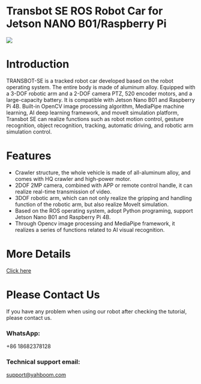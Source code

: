 # Transbot SE ROS Robot Car for Jetson NANO B01/Raspberry Pi
![]([https://github.com/YahboomTechnology/TransbotSE/blob/main/TransbotSE_Yahboom.jpg])
# Introduction
TRANSBOT-SE is a tracked robot car developed based on the robot operating system. The entire body is made of aluminum alloy. Equipped with a 3-DOF robotic arm and a 2-DOF camera PTZ, 520 encoder motors, and a large-capacity battery. It is compatible with Jetson Nano B01 and Raspberry Pi 4B. Built-in OpenCV image processing algorithm, MediaPipe machine learning, AI deep learning framework, and movelt simulation platform, Transbot SE can realize functions such as robot motion control, gesture recognition, object recognition, tracking, automatic driving, and robotic arm simulation control.
# Features
* Crawler structure, the whole vehicle is made of all-aluminum alloy, and comes with HQ crawler and high-power motor.
* 2DOF 2MP camera, combined with APP or remote control handle, it can realize real-time transmission of video.
* 3DOF robotic arm, which can not only realize the gripping and handling function of the robotic arm, but also realize MoveIt simulation.
* Based on the ROS operating system, adopt Python programing, support Jetson Nano B01 and Raspberry Pi 4B.
* Through Opencv image processing and MediaPipe framework, it realizes a series of functions related to AI visual recognition.

# More Details
[Click here](https://category.yahboom.net/products/transbot-se)

# Please Contact Us
If you have any problem when using our robot after checking the tutorial, please contact us.

### WhatsApp:
+86 18682378128

### Technical support email: 
support@yahboom.com

